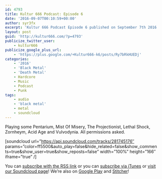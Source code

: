 ```yaml
---
id: 4793
title: Kultur 666 Podcast: Episode 6
date: '2016-09-07T00:10:59+00:00'
author: syr3fx
excerpt: 'Kultur 666 Podcast Episode 6 published on September 7th 2016. Playing some Pentarium, Mist Of Misery, The Projectionist, Lethal Shock, Zornheym, Acid Age and Vulvodynia.  All permissions asked.'
layout: post
guid: 'http://kultur666.com/?p=4793'
publicize_twitter_user:
    - kultur666
publicize_google_plus_url:
    - 'https://plus.google.com/+Kultur666-k6/posts/Ry7bRkHUEDj'
categories:
    - '2016'
    - 'Black Metal'
    - 'Death Metal'
    - Hardcore
    - Music
    - Podcast
    - Punk
tags:
    - audio
    - 'black metal'
    - metal
    - soundcloud
---
```


<span style="font-weight:400;">Playing some Pentarium, Mist Of Misery, The Projectionist, Lethal Shock, Zornheym, Acid Age and Vulvodynia. All permissions asked.</span>

\[soundcloud url=”https://api.soundcloud.com/tracks/281745176″ params=”color=ff5500&amp;auto\_play=false&amp;hide\_related=false&amp;show\_comments=true&amp;show\_user=true&amp;show\_reposts=false” width=”100%” height=”166″ iframe=”true” /\]

You can [subscribe with the RSS link](http://feeds.soundcloud.com/users/soundcloud:users:203985226/sounds.rss) or you can [subscribe via iTunes](https://itunes.apple.com/au/podcast/kultur-666-podcast/id1140410234) or [visit our Soundcloud page](https://soundcloud.com/kultur-666)! We’re also on [Google Play](https://goo.gl/app/playmusic?ibi=com.google.PlayMusic&isi=691797987&ius=googleplaymusic&link=https://play.google.com/music/m/Iax6bcfbhy27w3wvkpxlcrkkr6i?t%3DKultur_666_Podcast) and [Stitcher](http://www.stitcher.com/s?fid=99915&refid=stpr)!